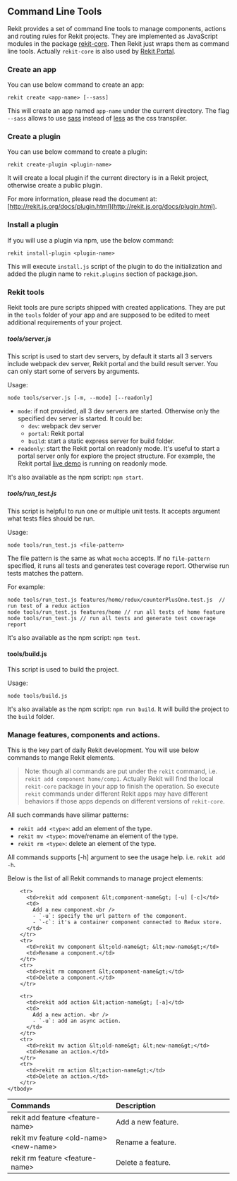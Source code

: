 ## Command Line Tools
Rekit provides a set of command line tools to manage components, actions and routing rules for Rekit projects. They are implemented as JavaScript modules in the package [rekit-core](https://github.com/supnate/rekit-core). Then Rekit just wraps them as command line tools. Actually `rekit-core` is also used by [Rekit Portal](https://github.com/supnate/rekit-portal).


### Create an app
You can use below command to create an app:
```
rekit create <app-name> [--sass]
```

This will create an app named `app-name` under the current directory. The flag `--sass` allows to use [sass](https://sass-lang.com) instead of [less](http://lesscss.org) as the css transpiler.

### Create a plugin
You can use below command to create a plugin:
```
rekit create-plugin <plugin-name>
```
It will create a local plugin if the current directory is in a Rekit project, otherwise create a public plugin.

For more information, please read the document at: [http://rekit.js.org/docs/plugin.html](http://rekit.js.org/docs/plugin.html).

### Install a plugin
If you will use a plugin via npm, use the below command:
```
rekit install-plugin <plugin-name>
```

This will execute `install.js` script of the plugin to do the initialization and added the plugin name to `rekit.plugins` section of package.json.

### Rekit tools

Rekit tools are pure scripts shipped with created applications. They are put in the `tools` folder of your app and are supposed to be edited to meet additional requirements of your project.

##### tools/server.js
This script is used to start dev servers, by default it starts all 3 servers include webpack dev server, Rekit portal and the build result server. You can only start some of servers by arguments.

Usage:
```
node tools/server.js [-m, --mode] [--readonly]
```

- `mode`: if not provided, all 3 dev servers are started. Otherwise only the specified dev server is started. It could be:
  - `dev`: webpack dev server
  - `portal`: Rekit portal
  - `build`: start a static express server for build folder.
- `readonly`: start the Rekit portal on readonly mode. It's useful to start a portal server only for explore the project structure. For example, the Rekit portal [live demo](https://rekit-portal.herokuapp.com) is running on readonly mode.

It's also available as the npm script: `npm start`. 

##### tools/run_test.js
This script is helpful to run one or multiple unit tests. It accepts argument what tests files should be run.

Usage:
```
node tools/run_test.js <file-pattern>
```

The file pattern is the same as what `mocha` accepts. If no `file-pattern` specified, it runs all tests and generates test coverage report. Otherwise run tests matches the pattern.

For example:
```
node tools/run_test.js features/home/redux/counterPlusOne.test.js  // run test of a redux action
node tools/run_test.js features/home // run all tests of home feature
node tools/run_test.js // run all tests and generate test coverage report
```

It's also available as the npm script: `npm test`. 

#### tools/build.js
This script is used to build the project.

Usage:
```
node tools/build.js
```

It's also available as the npm script: `npm run build`. It will build the project to the `build` folder.

### Manage features, components and actions.
This is the key part of daily Rekit development. You will use below commands to mange Rekit elements.

> Note: though all commands are put under the `rekit` command, i.e. `rekit add component home/comp1`. Actually Rekit will find the local `rekit-core` package in your app to finish the operation. So execute `rekit` commands under different Rekit apps may have different behaviors if those apps depends on different versions of `rekit-core`.

All such commands have silimar patterns:

- `rekit add <type>`: add an element of the type.
- `rekit mv <type>`: move/rename an element of the type.
- `rekit rm <type>`: delete an element of the type.

All commands supports [-h] argument to see the usage help. i.e. `rekit add -h`.

Below is the list of all Rekit commands to manage project elements:

<table>
    <thead>
        <tr>
            <th style="text-align: left">Commands</th>
            <th style="text-align: left; width: 250px;">Description</th>
        </tr>
    </thead>
    <tbody>
        <tr>
          <td>rekit add feature &lt;feature-name&gt;</td>
          <td>Add a new feature.</td>
        </tr>
        <tr>
          <td>rekit mv feature &lt;old-name&gt; &lt;new-name&gt;</td>
          <td>Rename a feature.</td>
        </tr>
        <tr>
          <td>rekit rm feature &lt;feature-name&gt;</td>
          <td>Delete a feature.</td>
        </tr>

        <tr>
          <td>rekit add component &lt;component-name&gt; [-u] [-c]</td>
          <td>
            Add a new component.<br />
            - `-u`: specify the url pattern of the component.
            - `-c`: it's a container component connected to Redux store.
          </td>
        </tr>
        <tr>
          <td>rekit mv component &lt;old-name&gt; &lt;new-name&gt;</td>
          <td>Rename a component.</td>
        </tr>
        <tr>
          <td>rekit rm component &lt;component-name&gt;</td>
          <td>Delete a component.</td>
        </tr>

        <tr>
          <td>rekit add action &lt;action-name&gt; [-a]</td>
          <td>
            Add a new action. <br />
            - `-u`: add an async action.
          </td>
        </tr>
        <tr>
          <td>rekit mv action &lt;old-name&gt; &lt;new-name&gt;</td>
          <td>Rename an action.</td>
        </tr>
        <tr>
          <td>rekit rm action &lt;action-name&gt;</td>
          <td>Delete an action.</td>
        </tr>
    </tbody>
</table>


